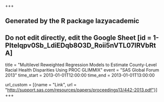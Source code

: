 +++
## Generated by the R package lazyacademic
## Do not edit directly, edit the Google Sheet [id = 1-PItelqpv0Sb_LdiEDqb8O3D_Roii5nVTL07IRVbRtA]
title = "Multilevel Reweighted Regression Models to Estimate County-Level Racial Health Disparities Using PROC GLIMMIX"
event = "SAS Global Forum 2013"
time_start = 2013-01-01T12:00:00
time_end = 2013-01-01T13:00:00

url_custom = [{name = "Link", url = "http://support.sas.com/resources/papers/proceedings13/442-2013.pdf"}]
+++
